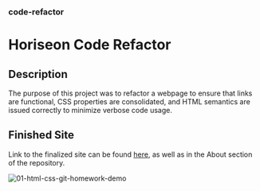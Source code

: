 ### code-refactor

# Horiseon Code Refactor

## Description
The purpose of this project was to refactor a webpage to ensure that links are functional, CSS properties are consolidated, and HTML semantics are issued correctly to minimize verbose code usage.

## Finished Site

Link to the finalized site can be found [here](https://xndrbrgs.github.io/code-refactor/), as well as in the About section of the repository.

![01-html-css-git-homework-demo](https://user-images.githubusercontent.com/94647436/146262996-5ebe108c-4ff3-4491-b471-24472c4f70b2.png)


